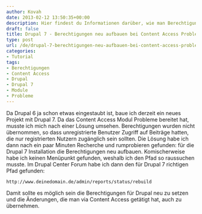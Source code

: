 ```yaml
---
author: Kovah
date: 2013-02-12 13:50:35+00:00
description: Hier findest du Informationen darüber, wie man Berechtigungen bei Drupal neu aufbauen kann, wenn Probleme mit Content Access auftauchen.
draft: false
title: Drupal 7 - Berechtigungen neu aufbauen bei Content Access Problemen
type: post
url: /de/drupal-7-berechtigungen-neu-aufbauen-bei-content-access-problemen/
categories:
- Tutorial
tags:
- Berechtigungen
- Content Access
- Drupal
- Drupal 7
- Module
- Probleme
---
```


Da Drupal 6 ja schon etwas eingestaubt ist, baue ich derzeit ein neues Projekt mit Drupal 7. Da das Content Access Modul Probleme bereitet hat, musste ich mich nach einer Lösung umsehen. Berechtigungen wurden nicht übernommen, so dass unregistrierte Benutzer Zugriff auf Beiträge hatten, die nur registrierten Nutzern zugänglich sein sollten. Die Lösung habe ich dann nach ein paar Minuten Recherche und rumprobieren gefunden: für die Drupal 7 Installation die Berechtigungen neu aufbauen. Komischerweise habe ich keinen Menüpunkt gefunden, weshalb ich den Pfad so raussuchen musste. Im Drupal Center Forum habe ich dann den für Drupal 7 richtigen Pfad gefunden:

`http://www.deinedomain.de/admin/reports/status/rebuild`

Damit sollte es möglich sein die Berechtigungen für Drupal neu zu setzen und die Änderungen, die man via Content Access getätigt hat, auch zu übernehmen.
